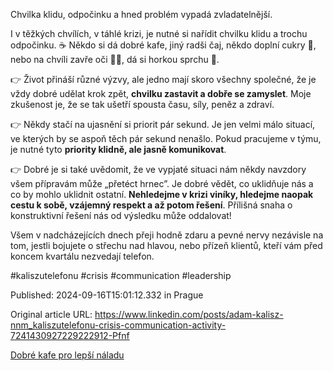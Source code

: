 Chvilka klidu, odpočinku a hned problém vypadá zvladatelnější.


I v těžkých chvílích, v táhlé krizi, je nutné si nařídit chvilku klidu a trochu odpočinku. ☕ Někdo si dá dobré kafe, jiný radši čaj, někdo doplní cukry 🍫, nebo na chvíli zavře oči 🛌😴, dá si horkou sprchu 🛀.


👉 Život přináší různé výzvy, ale jedno mají skoro všechny společné, že je vždy dobré udělat krok zpět, **chvilku zastavit a dobře se zamyslet**. Moje zkušenost je, že se tak ušetří spousta času, síly, peněz a zdraví.


👉 Někdy stačí na ujasnění si priorit pár sekund. Je jen velmi málo situací, ve kterých by se aspoň těch pár sekund nenašlo. Pokud pracujeme v týmu, je nutné tyto **priority klidně, ale jasně komunikovat**.


👉 Dobré je si také uvědomit, že ve vypjaté situaci nám někdy navzdory všem přípravám může „přetéct hrnec”. Je dobré vědět, co uklidňuje nás a co by mohlo uklidnit ostatní. **Nehledejme v krizi viníky, hledejme naopak cestu k sobě, vzájemný respekt a až potom řešení**. Přílišná snaha o konstruktivní řešení nás od výsledku může oddalovat!


Všem v nadcházejících dnech přeji hodně zdaru a pevné nervy nezávisle na tom, jestli bojujete o střechu nad hlavou, nebo přízeň klientů, kteří vám před koncem kvartálu nezvedají telefon.


#kaliszutelefonu #crisis #communication #leadership


Published: 2024-09-16T15:01:12.332 in Prague

Original article URL: https://www.linkedin.com/posts/adam-kalisz-nnm_kaliszutelefonu-crisis-communication-activity-7241430927229222912-Pfnf

[Dobré kafe pro lepší náladu](./media/coffee-good-mood.jpg)
